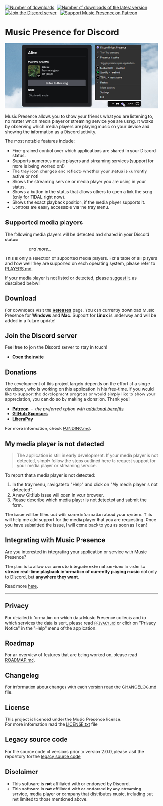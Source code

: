[![Number of downloads](https://img.shields.io/github/downloads/ungive/discord-music-presence/total?style=flat&label=downloads&labelColor=444)](https://github.com/ungive/discord-music-presence/releases)
&nbsp;[![Number of downloads of the latest version](https://img.shields.io/github/downloads/ungive/discord-music-presence/latest/total?style=flat&label=downloads%20%40latest&labelColor=444)](https://github.com/ungive/discord-music-presence/releases)
&nbsp;
[![Join the Discord server](https://img.shields.io/discord/1224509771068211292?logo=discord&logoColor=eee&label=Discord&labelColor=464ce5&color=fff&cacheSeconds=43200)](https://discord-invite.musicpresence.app)
&nbsp;
[![Support Music Presence on Patreon](https://img.shields.io/endpoint.svg?url=https%3A%2F%2Fshieldsio-patreon.vercel.app%2Fapi%3Fusername%3Dmusicpresence%26type%3Dpatrons&style=social)](https://patreon.com/musicpresence)

# Music Presence for Discord

![Screenshot of the application in the tray menu and the Discord status](
  ./assets/banner.png)

Music Presence allows you to show your friends what you are listening to,
no matter which media player or streaming service you are using.
It works by observing which media players are playing music on your device
and showing the information as a Discord activity.

The most notable features include:

- Fine-grained control over which applications are shared
  in your Discord status.
- Supports numerous music players and streaming services
  (support for more is being worked on!)
- The tray icon changes and reflects whether your status is currently active or not!
- Shows the streaming service or media player you are using in your status.
- Shows a button in the status that allows others to open a link the song
  (only for TIDAL right now).
- Shows the exact playback position, if the media player supports it.
- Controls are easily accessible via the tray menu.

## Supported media players

The following media players will be detected
and shared in your Discord status:

<span><a href="https://tidal.com"><img title="TIDAL" alt="" height="48" src="https://live.musicpresence.app/v2/tidal.ico"></a></span>&nbsp;
<span><a href="https://www.qobuz.com"><img title="Qobuz" alt="" height="48" src="https://live.musicpresence.app/v2/qobuz.ico"></a></span>&nbsp;
<span><a href="https://spotify.com"><img title="Spotify" alt="" height="48" src="https://live.musicpresence.app/v2/spotify.ico"></a></span>&nbsp;
<span><a href="https://www.deezer.com"><img title="Deezer" alt="" height="48" src="https://live.musicpresence.app/v2/deezer.ico"></a></span>&nbsp;
<span><a href="https://www.amazon.de/dp/B00CTTEKJW"><img title="Amazon Music" alt="" height="48" src="https://live.musicpresence.app/v2/amazon-music.ico"></a></span>&nbsp;
<span><a href="https://www.foobar2000.org"><img title="foobar2000" alt="" height="48" src="https://live.musicpresence.app/v2/foobar2000.ico"></a></span>&nbsp;
<span><a href="https://www.getmusicbee.com"><img title="MusicBee" alt="" height="48" src="https://live.musicpresence.app/v2/musicbee.ico"></a></span>&nbsp;
<span><a href="https://music.apple.com"><img title="Apple Music" alt="" height="48" src="https://live.musicpresence.app/v2/apple-music.ico"></a></span>&nbsp;
<span><a href="https://en.wikipedia.org/wiki/Windows_Media_Player_(2022)"><img title="Windows Media Player" alt="" height="48" src="https://live.musicpresence.app/v2/windows-media-player.ico"></a></span>&nbsp;
&ensp;*and more...*

This is only a selection of supported media players.
For a table of all players
and how well they are supported on each operating system,
please refer to [PLAYERS.md](./PLAYERS.md).

If your media player is not listed or detected, please
[suggest it](#my-media-player-is-not-detected),
as described below!

## Download

For downloads visit the
**[Releases](https://github.com/ungive/discord-music-presence/releases)**
page.
You can currently download Music Presence for **Windows** and **Mac**.
Support for **Linux** is underway
and will be added in a future update!

## Join the Discord server

Feel free to join the Discord server to stay in touch!

- **[Open the invite](https://discord-invite.musicpresence.app)**

## Donations

The development of this project largely depends
on the effort of a single developer,
who is working on this application in his free-time.
If you would like to support the development progress
or would simply like to show your appreciation,
you can do so by making a donation.
Thank you!

- **[Patreon](https://patreon.com/musicpresence)**
  &nbsp;&ndash;&nbsp; *the preferred option with
  [additional benefits](https://www.patreon.com/musicpresence/membership)*
- **[GitHub Sponsors](https://github.com/sponsors/ungive)**
- **[LiberaPay](https://liberapay.com/jonasvandenberg)**

For more information, check [FUNDING.md](./FUNDING.md).

## My media player is not detected

> The application is still in early development.
> If your media player is not detected, simply follow the steps outlined here
> to request support for your media player or streaming service.

To report that a media player is not detected:

1. In the tray menu, navigate to "Help"
   and click on "My media player is not detected".
2. A new GitHub issue will open in your browser.
3. Please describe which media player is not detected and submit the form.

The issue will be filled out with some information about your system.
This will help me add support for the media player that you are requesting.
Once you have submitted the issue, I will come back to you as soon as I can!

## Integrating with Music Presence

Are you interested in integrating
your application or service with Music Presence?

The plan is to allow our users to integrate external services
in order to **stream real-time playback information of currently playing music**
not only to Discord, but **anywhere they want**.

Read more [here](./INTEGRATION.md).

---

## Privacy

For detailed information on which data Music Presence collects
and to which services the data is sent,
please read [`PRIVACY.md`](./PRIVACY.md)
or click on "Privacy Notice" in the "Help" menu of the application.

## Roadmap

For an overview of features that are being worked on,
please read [ROADMAP.md](./ROADMAP.md).

## Changelog

For information about changes with each version
read the [CHANGELOG.md](./CHANGELOG.md) file.

## License

This project is licensed under the Music Presence license.  
For more information read the [LICENSE.txt](./LICENSE.txt) file.

## Legacy source code

For the source code of versions prior to version 2.0.0,
please visit the repository for the
[legacy source code](https://github.com/ungive/tidal-discord-presence).

## Disclaimer

- This software is **not** affiliated with or endorsed by Discord.  
- This software is **not** affiliated with or endorsed by
  any streaming service, media player or company that distributes music,
  including but not limited to those mentioned above.
